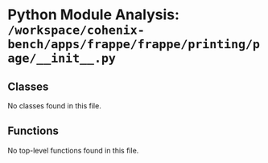 # Python Module Analysis: `/workspace/cohenix-bench/apps/frappe/frappe/printing/page/__init__.py`

## Classes

No classes found in this file.


## Functions

No top-level functions found in this file.
